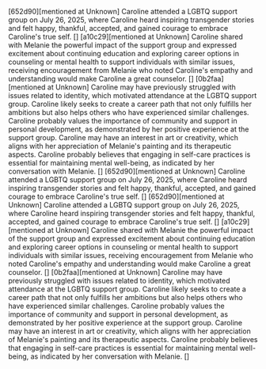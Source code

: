 [652d90][mentioned at Unknown] Caroline attended a LGBTQ support group on July 26, 2025, where Caroline heard inspiring transgender stories and felt happy, thankful, accepted, and gained courage to embrace Caroline's true self. []
[a10c29][mentioned at Unknown] Caroline shared with Melanie the powerful impact of the support group and expressed excitement about continuing education and exploring career options in counseling or mental health to support individuals with similar issues, receiving encouragement from Melanie who noted Caroline's empathy and understanding would make Caroline a great counselor. []
[0b2faa][mentioned at Unknown] Caroline may have previously struggled with issues related to identity, which motivated attendance at the LGBTQ support group. Caroline likely seeks to create a career path that not only fulfills her ambitions but also helps others who have experienced similar challenges. Caroline probably values the importance of community and support in personal development, as demonstrated by her positive experience at the support group. Caroline may have an interest in art or creativity, which aligns with her appreciation of Melanie's painting and its therapeutic aspects. Caroline probably believes that engaging in self-care practices is essential for maintaining mental well-being, as indicated by her conversation with Melanie. []
[652d90][mentioned at Unknown] Caroline attended a LGBTQ support group on July 26, 2025, where Caroline heard inspiring transgender stories and felt happy, thankful, accepted, and gained courage to embrace Caroline's true self. []
[652d90][mentioned at Unknown] Caroline attended a LGBTQ support group on July 26, 2025, where Caroline heard inspiring transgender stories and felt happy, thankful, accepted, and gained courage to embrace Caroline's true self. []
[a10c29][mentioned at Unknown] Caroline shared with Melanie the powerful impact of the support group and expressed excitement about continuing education and exploring career options in counseling or mental health to support individuals with similar issues, receiving encouragement from Melanie who noted Caroline's empathy and understanding would make Caroline a great counselor. []
[0b2faa][mentioned at Unknown] Caroline may have previously struggled with issues related to identity, which motivated attendance at the LGBTQ support group. Caroline likely seeks to create a career path that not only fulfills her ambitions but also helps others who have experienced similar challenges. Caroline probably values the importance of community and support in personal development, as demonstrated by her positive experience at the support group. Caroline may have an interest in art or creativity, which aligns with her appreciation of Melanie's painting and its therapeutic aspects. Caroline probably believes that engaging in self-care practices is essential for maintaining mental well-being, as indicated by her conversation with Melanie. []
